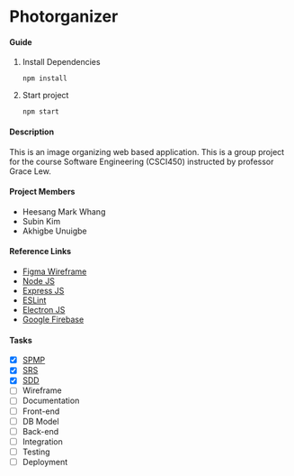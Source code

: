 # Photorganizer

#### Guide

1. Install Dependencies

   ```shell
   npm install
   ```

2. Start project

   ```shell
   npm start
   ```

#### Description

This is an image organizing web based application. This is a group project for the course Software Engineering (CSCI450) instructed by professor Grace Lew.

#### Project Members

- Heesang Mark Whang
- Subin Kim
- Akhigbe Unuigbe

#### Reference Links

- [Figma Wireframe](https://www.figma.com/file/QkBPxaX2kneznzkUjByjNu/Photorganizer?node-id=0%3A1)
- [Node JS](https://nodejs.org/en/)
- [Express JS](https://expressjs.com/)
- [ESLint](https://eslint.org/)
- [Electron JS](https://www.electronjs.org/)
- [Google Firebase](https://firebase.google.com/)

#### Tasks

- [x] [SPMP](https://docs.google.com/document/d/1efZlZqXOyssNrvKTeD-z5PMA7D-dw2AZRmiQvfEBhv8/edit?usp=sharing)
- [x] [SRS](https://docs.google.com/document/d/11epIAPKunG_suhRi7M4IBe1h7vPPXuk_Qj3y8QR6Vw4/edit?usp=sharing)
- [x] [SDD](https://docs.google.com/document/d/1ACKGWFZgQT5GJlm6Oa4l6Cc52V0TqhxrQ5hAnHAdXaU/edit?usp=sharing)
- [ ] Wireframe
- [ ] Documentation
- [ ] Front-end
- [ ] DB Model
- [ ] Back-end
- [ ] Integration
- [ ] Testing
- [ ] Deployment